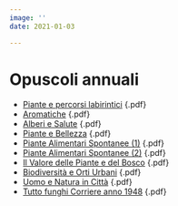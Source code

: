 ```yaml
---
image: ''
date: 2021-01-03

---
```

# Opuscoli annuali

* [Piante e percorsi labirintici](/media/opuscolo2021labirinti.pdf "Piante e percorsi labirintici") {.pdf}
* [Aromatiche]() {.pdf}
* [Alberi e Salute](/media/alberi-e-salute-gemmoterapia.pdf) {.pdf}
* [Piante e Bellezza](/media/Piante-e-bellezza.pdf) {.pdf}
* [Piante Alimentari Spontanee (1)](/media/piante-alimentari-spontanee.pdf) {.pdf}
* [Piante Alimentari Spontanee (2)](/media/2021-02-piante-alimentari-spontanee.pdf) {.pdf}
* [Il Valore delle Piante e del Bosco](/media/il-valore-delle-piante-e-del-bosco.pdf) {.pdf}
* [Biodiversità e Orti Urbani](media/biodiv-e-orti-urbani.pdf) {.pdf}
* [Uomo e Natura in Città](media/uomo-e-natura-in-citta-2020-10.pdf) {.pdf}
* [Tutto funghi Corriere anno 1948](media/tutto-funghi-corriere.pdf) {.pdf}

<br/>